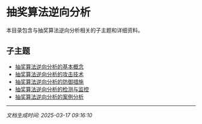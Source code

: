 # 抽奖算法逆向分析

本目录包含与抽奖算法逆向分析相关的子主题和详细资料。

## 子主题

- [抽奖算法逆向分析的基本概念](lottery-algorithm-reverse/basic-concepts.md)
- [抽奖算法逆向分析的攻击技术](lottery-algorithm-reverse/attack-techniques.md)
- [抽奖算法逆向分析的防御措施](lottery-algorithm-reverse/defense-measures.md)
- [抽奖算法逆向分析的检测与监控](lottery-algorithm-reverse/detection-monitoring.md)
- [抽奖算法逆向分析的案例分析](lottery-algorithm-reverse/case-studies.md)

---

*文档生成时间: 2025-03-17 09:16:10*
